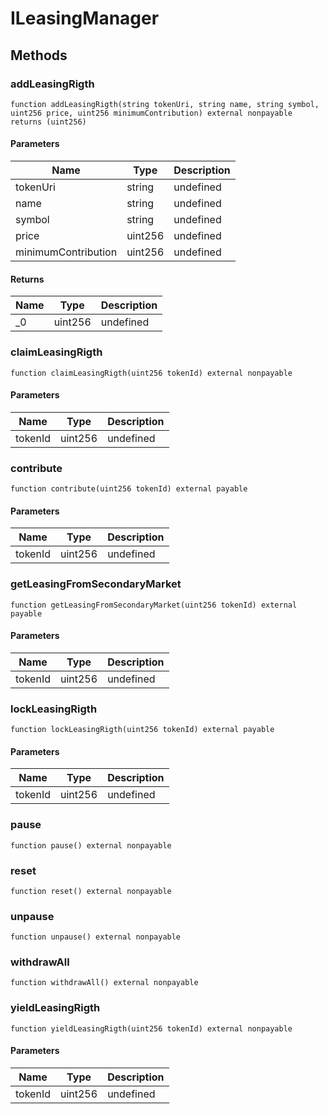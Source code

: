 # ILeasingManager









## Methods

### addLeasingRigth

```solidity
function addLeasingRigth(string tokenUri, string name, string symbol, uint256 price, uint256 minimumContribution) external nonpayable returns (uint256)
```





#### Parameters

| Name | Type | Description |
|---|---|---|
| tokenUri | string | undefined |
| name | string | undefined |
| symbol | string | undefined |
| price | uint256 | undefined |
| minimumContribution | uint256 | undefined |

#### Returns

| Name | Type | Description |
|---|---|---|
| _0 | uint256 | undefined |

### claimLeasingRigth

```solidity
function claimLeasingRigth(uint256 tokenId) external nonpayable
```





#### Parameters

| Name | Type | Description |
|---|---|---|
| tokenId | uint256 | undefined |

### contribute

```solidity
function contribute(uint256 tokenId) external payable
```





#### Parameters

| Name | Type | Description |
|---|---|---|
| tokenId | uint256 | undefined |

### getLeasingFromSecondaryMarket

```solidity
function getLeasingFromSecondaryMarket(uint256 tokenId) external payable
```





#### Parameters

| Name | Type | Description |
|---|---|---|
| tokenId | uint256 | undefined |

### lockLeasingRigth

```solidity
function lockLeasingRigth(uint256 tokenId) external payable
```





#### Parameters

| Name | Type | Description |
|---|---|---|
| tokenId | uint256 | undefined |

### pause

```solidity
function pause() external nonpayable
```






### reset

```solidity
function reset() external nonpayable
```






### unpause

```solidity
function unpause() external nonpayable
```






### withdrawAll

```solidity
function withdrawAll() external nonpayable
```






### yieldLeasingRigth

```solidity
function yieldLeasingRigth(uint256 tokenId) external nonpayable
```





#### Parameters

| Name | Type | Description |
|---|---|---|
| tokenId | uint256 | undefined |





